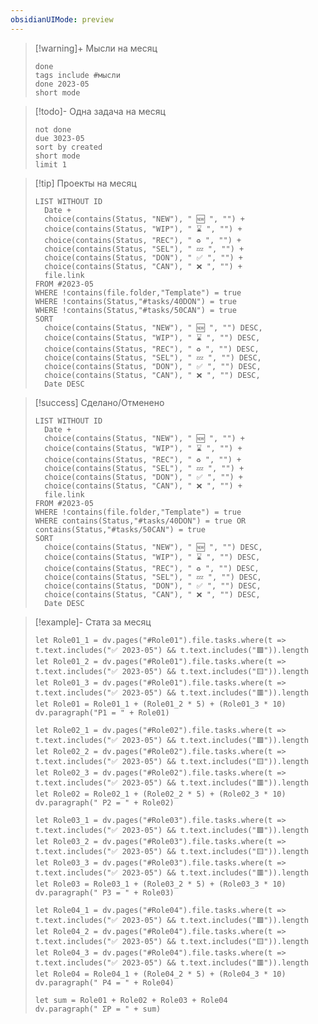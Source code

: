 ```yaml
---
obsidianUIMode: preview
---
```


> [!warning]+ Мысли на месяц
> ```tasks
> done
> tags include #мысли 
> done 2023-05
> short mode
> ```

> [!todo]- Одна задача на месяц
> ```tasks
> not done 
> due 3023-05
> sort by created
> short mode
> limit 1
> ```

> [!tip] Проекты на месяц
> ```dataview
> LIST WITHOUT ID 
> 	Date +
> 	choice(contains(Status, "NEW"), " 🆕 ", "") +
> 	choice(contains(Status, "WIP"), " ⌛ ", "") +
> 	choice(contains(Status, "REC"), " ♻️ ", "") +
> 	choice(contains(Status, "SEL"), " 💤 ", "") +
> 	choice(contains(Status, "DON"), " ✅ ", "") +
> 	choice(contains(Status, "CAN"), " ❌ ", "") +
> 	file.link
> FROM #2023-05
> WHERE !contains(file.folder,"Template") = true
> WHERE !contains(Status,"#tasks/40DON") = true
> WHERE !contains(Status,"#tasks/50CAN") = true
> SORT
> 	choice(contains(Status, "NEW"), " 🆕 ", "") DESC,
> 	choice(contains(Status, "WIP"), " ⌛ ", "") DESC,
> 	choice(contains(Status, "REC"), " ♻️ ", "") DESC,
> 	choice(contains(Status, "SEL"), " 💤 ", "") DESC,
> 	choice(contains(Status, "DON"), " ✅ ", "") DESC,
> 	choice(contains(Status, "CAN"), " ❌ ", "") DESC,
> 	Date DESC
> ```

> [!success] Сделано/Отменено
> ```dataview
> LIST WITHOUT ID 
> 	Date +
> 	choice(contains(Status, "NEW"), " 🆕 ", "") +
> 	choice(contains(Status, "WIP"), " ⌛ ", "") +
> 	choice(contains(Status, "REC"), " ♻️ ", "") +
> 	choice(contains(Status, "SEL"), " 💤 ", "") +
> 	choice(contains(Status, "DON"), " ✅ ", "") +
> 	choice(contains(Status, "CAN"), " ❌ ", "") +
> 	file.link
> FROM #2023-05
> WHERE !contains(file.folder,"Template") = true
> WHERE contains(Status,"#tasks/40DON") = true OR contains(Status,"#tasks/50CAN") = true
> SORT
> 	choice(contains(Status, "NEW"), " 🆕 ", "") DESC,
> 	choice(contains(Status, "WIP"), " ⌛ ", "") DESC,
> 	choice(contains(Status, "REC"), " ♻️ ", "") DESC,
> 	choice(contains(Status, "SEL"), " 💤 ", "") DESC,
> 	choice(contains(Status, "DON"), " ✅ ", "") DESC,
> 	choice(contains(Status, "CAN"), " ❌ ", "") DESC,
> 	Date DESC
> ```

> [!example]- Стата за месяц
> ```dataviewjs
> let Role01_1 = dv.pages("#Role01").file.tasks.where(t => t.text.includes("✅ 2023-05") && t.text.includes("🟩")).length
> let Role01_2 = dv.pages("#Role01").file.tasks.where(t => t.text.includes("✅ 2023-05") && t.text.includes("🟨")).length
> let Role01_3 = dv.pages("#Role01").file.tasks.where(t => t.text.includes("✅ 2023-05") && t.text.includes("🟥")).length
> let Role01 = Role01_1 + (Role01_2 * 5) + (Role01_3 * 10)
> dv.paragraph("Р1 = " + Role01)
> 
> let Role02_1 = dv.pages("#Role02").file.tasks.where(t => t.text.includes("✅ 2023-05") && t.text.includes("🟩")).length
> let Role02_2 = dv.pages("#Role02").file.tasks.where(t => t.text.includes("✅ 2023-05") && t.text.includes("🟨")).length
> let Role02_3 = dv.pages("#Role02").file.tasks.where(t => t.text.includes("✅ 2023-05") && t.text.includes("🟥")).length
> let Role02 = Role02_1 + (Role02_2 * 5) + (Role02_3 * 10)
> dv.paragraph(" Р2 = " + Role02)
> 
> let Role03_1 = dv.pages("#Role03").file.tasks.where(t => t.text.includes("✅ 2023-05") && t.text.includes("🟩")).length
> let Role03_2 = dv.pages("#Role03").file.tasks.where(t => t.text.includes("✅ 2023-05") && t.text.includes("🟨")).length
> let Role03_3 = dv.pages("#Role03").file.tasks.where(t => t.text.includes("✅ 2023-05") && t.text.includes("🟥")).length
> let Role03 = Role03_1 + (Role03_2 * 5) + (Role03_3 * 10)
> dv.paragraph(" Р3 = " + Role03)
> 
> let Role04_1 = dv.pages("#Role04").file.tasks.where(t => t.text.includes("✅ 2023-05") && t.text.includes("🟩")).length
> let Role04_2 = dv.pages("#Role04").file.tasks.where(t => t.text.includes("✅ 2023-05") && t.text.includes("🟨")).length
> let Role04_3 = dv.pages("#Role04").file.tasks.where(t => t.text.includes("✅ 2023-05") && t.text.includes("🟥")).length
> let Role04 = Role04_1 + (Role04_2 * 5) + (Role04_3 * 10)
> dv.paragraph(" Р4 = " + Role04)
> 
> let sum = Role01 + Role02 + Role03 + Role04
> dv.paragraph(" ΣР = " + sum)
> ```